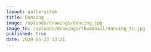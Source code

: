 ```yaml
---
layout: galleryitem
title: Dancing
image: /uploads/drawings/dancing.jpg
image_tn: /uploads/drawings/thumbnail/dancing_tn.jpg
published: true
date: 2020-05-23 13:21
---
```

